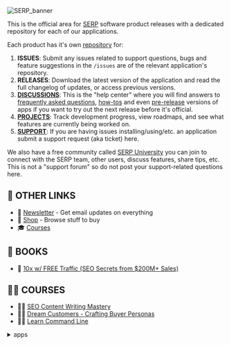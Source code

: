 ![SERP_banner](https://github.com/user-attachments/assets/6da22887-0c34-4e61-aaa7-9624b6319412)

This is the official area for [SERP](https://serp.co/) software product releases with a dedicated repository for each of our applications.

Each product has it's own [repository](https://github.com/orgs/serpapps/repositories) for:

1. **ISSUES**: Submit any issues related to support questions, bugs and feature suggestions in the `/issues` are of the relevant application's repository.
2. **RELEASES**: Download the latest version of the application and read the full changelog of updates, or access previous versions.
3. [**DISCUSSIONS**](https://github.com/orgs/serpapps/discussions): This is the "help center" where you will find answers to [frequently asked questions](https://github.com/orgs/serpapps/discussions/categories/faq), [how-tos](https://github.com/orgs/serpapps/discussions/categories/how-tos) and even [pre-release](https://github.com/orgs/serpapps/discussions/categories/pre-release) versions of apps if you want to try out the next release before it's official.
4. [**PROJECTS**](https://github.com/orgs/serpapps/projects): Track development progress, view roadmaps, and see what features are currently being worked on.
5. [**SUPPORT**](https://support.serp.co): If you are having issues installing/using/etc. an application submit a support request (aka ticket) here.

We also have a free community called [SERP University](https://serp.ly/@serp/community) you can join to connect with the SERP team, other users, discuss features, share tips, etc. This is not a "support forum" so do not post your support-related questions here.

## 🔗 OTHER LINKS

- 💌 [Newsletter](https://serp.ly/@serp/email) - Get email updates on everything
- 🛒 [Shop](https://serp.ly/@serp/stuff) - Browse stuff to buy
- 🎓 [Courses](https://serp.ly/@serp/courses)

## 🎁 BOOKS

- 📕 [10x w/ FREE Traffic (SEO Secrets from $200M+ Sales)](https://serp.ly/@serp/seo-ebook)

## 🧑‍🏫 COURSES 

- 🧑‍🏫 [SEO Content Writing Mastery](https://serp.ly/@serp/course/seo-content-writing-mastery)
- 🧑‍🏫 [Dream Customers - Crafting Buyer Personas](https://serp.ly/@serp/course/dream-customers)
- 🧑‍🏫 [Learn Command Line](https://serp.ly/learn-command-line-course)

<details>
  <summary>apps</summary>
  
- [123movies downloader](https://github.com/serpapps/123movies-downloader)
- [123rf downloader](https://github.com/serpapps/123rf-downloader)
- [adobe stock downloader](https://github.com/serpapps/adobe-stock-downloader)
- [ai voice cloner](https://github.com/serpapps/ai-voice-cloner)
- [alamy downloader](https://github.com/serpapps/alamy-downloader)
- [amazon video downloader](https://github.com/serpapps/amazon-video-downloader)
- [beeg video downloader](https://github.com/serpapps/beeg-video-downloader)
- [bilibili downloader](https://github.com/serpapps/bilibili-downloader)
- [bongacams downloader](https://github.com/serpapps/bongacams-downloader)
- [camsoda downloader](https://github.com/serpapps/camsoda-downloader)
- [canva downloader](https://github.com/serpapps/canva-downloader)
- [chaturbate downloader](https://github.com/serpapps/chaturbate-downloader)
- [circle downloader](https://github.com/serpapps/circle-downloader)
- [clientclub downloader](https://github.com/serpapps/clientclub-downloader)
- [coursera downloader](https://github.com/serpapps/coursera-downloader)
- [creative market downloader](https://github.com/serpapps/creative-market-downloader)
- [dailymotion downloader](https://github.com/serpapps/dailymotion-downloader)
- [depositphotos downloader](https://github.com/serpapps/depositphotos-downloader)
- [deviantart downloader](https://github.com/serpapps/deviantart-downloader)
- [dreamstime downloader](https://github.com/serpapps/dreamstime-downloader)
- [eporner downloader](https://github.com/serpapps/eporner-downloader)
- [erome downloader](https://github.com/serpapps/erome-downloader)
- [erothots downloader](https://github.com/serpapps/erothots-downloader)
- [facebook video downloader](https://github.com/serpapps/facebook-video-downloader)
- [flickr downloader](https://github.com/serpapps/flickr-downloader)
- [freepik downloader](https://github.com/serpapps/freepik-downloader)
- [getty images downloader](https://github.com/serpapps/getty-images-downloader)
- [giphy downloader](https://github.com/serpapps/giphy-downloader)
- [gohighlevel downloader](https://github.com/serpapps/gohighlevel-downloader)
- [gokollab downloader](https://github.com/serpapps/gokollab-downloader)
- [hulu downloader](https://github.com/serpapps/hulu-downloader)
- [instagram downloader](https://github.com/serpapps/instagram-downloader)
- [internet archive downloader](https://github.com/serpapps/internet-archive-downloader)
- [istock downloader](https://github.com/serpapps/istock-downloader)
- [kajabi video downloader](https://github.com/serpapps/kajabi-video-downloader)
- [khan academy downloader](https://github.com/serpapps/khan-academy-downloader)
- [kick clip downloader](https://github.com/serpapps/kick-clip-downloader)
- [learndash downloader](https://github.com/serpapps/learndash-downloader)
- [learnworlds downloader](https://github.com/serpapps/learnworlds-downloader)
- [linkedin learning downloader](https://github.com/serpapps/linkedin-learning-downloader)
- [livejasmin downloader](https://github.com/serpapps/livejasmin-downloader)
- [loom video downloader](https://github.com/serpapps/loom-video-downloader)
- [m3u8 downloader](https://github.com/serpapps/m3u8-downloader)
- [moodle downloader](https://github.com/serpapps/moodle-downloader)
- [myfreecams downloader](https://github.com/serpapps/myfreecams-downloader)
- [netflix downloader](https://github.com/serpapps/netflix-downloader)
- [nicovideo downloader](https://github.com/serpapps/nicovideo-downloader)
- [onlyfans downloader](https://github.com/serpapps/onlyfans-downloader)
- [patreon downloader](https://github.com/serpapps/patreon-downloader)
- [pdf downloader](https://github.com/serpapps/pdf-downloader)
- [pexels video downloader](https://github.com/serpapps/pexels-video-downloader)
- [pinterest downloader](https://github.com/serpapps/pinterest-downloader)
- [pixabay downloader](https://github.com/serpapps/pixabay-downloader)
- [podia downloader](https://github.com/serpapps/podia-downloader)
- [rawpixel downloader](https://github.com/serpapps/rawpixel-downloader)
- [redgifs downloader](https://github.com/serpapps/redgifs-downloader)
- [redtube video downloader](https://github.com/serpapps/redtube-video-downloader)
- [scribd downloader](https://github.com/serpapps/scribd-downloader)
- [serpapps.github.io](https://github.com/serpapps/serpapps.github.io)
- [shutterstock downloader](https://github.com/serpapps/shutterstock-downloader)
- [skillshare downloader](https://github.com/serpapps/skillshare-downloader)
- [skool downloader](https://github.com/serpapps/skool-downloader)
- [snapchat video downloader](https://github.com/serpapps/snapchat-video-downloader)
- [soundcloud downloader](https://github.com/serpapps/soundcloud-downloader)
- [soundgasm downloader](https://github.com/serpapps/soundgasm-downloader)
- [sprout video downloader](https://github.com/serpapps/sprout-video-downloader)
- [stocksy downloader](https://github.com/serpapps/stocksy-downloader)
- [stockvault downloader](https://github.com/serpapps/stockvault-downloader)
- [storyblocks downloader](https://github.com/serpapps/storyblocks-downloader)
- [stream downloader](https://github.com/serpapps/stream-downloader)
- [stripchat video downloader](https://github.com/serpapps/stripchat-video-downloader)
- [teachable video downloader](https://github.com/serpapps/teachable-video-downloader)
- [telegram video downloader](https://github.com/serpapps/telegram-video-downloader)
- [terabox downloader](https://github.com/serpapps/terabox-downloader)
- [thinkific downloader](https://github.com/serpapps/thinkific-downloader)
- [thumbnail downloader](https://github.com/serpapps/thumbnail-downloader)
- [tiktok video downloader](https://github.com/serpapps/tiktok-video-downloader)
- [tnaflix video downloader](https://github.com/serpapps/tnaflix-video-downloader)
- [tubi downloader](https://github.com/serpapps/tubi-downloader)
- [tumblr video downloader](https://github.com/serpapps/tumblr-video-downloader)
- [twitch video downloader](https://github.com/serpapps/twitch-video-downloader)
- [twitter video downloader](https://github.com/serpapps/twitter-video-downloader)
- [udemy video downloader](https://github.com/serpapps/udemy-video-downloader)
- [unsplash downloader](https://github.com/serpapps/unsplash-downloader)
- [vectorstock downloader](https://github.com/serpapps/vectorstock-downloader)
- [vimeo video downloader](https://github.com/serpapps/vimeo-video-downloader)
- [vk video downloader](https://github.com/serpapps/vk-video-downloader)
- [whop video downloader](https://github.com/serpapps/whop-video-downloader)
- [wistia video downloader](https://github.com/serpapps/wistia-video-downloader)
- [xhamster video downloader](https://github.com/serpapps/xhamster-video-downloader)
- [xnxx video downloader](https://github.com/serpapps/xnxx-video-downloader)
- [xvideos video downloader](https://github.com/serpapps/xvideos-video-downloader)
- [youporn video downloader](https://github.com/serpapps/youporn-video-downloader)
- [youtube downloader](https://github.com/serpapps/youtube-downloader)

</details>

